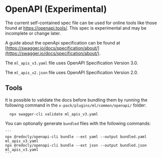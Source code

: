 # OpenAPI (Experimental)

The current self-contained spec file can be used for online tools like those found at https://openapi.tools/. This spec is experimental and may be incomplete or change later.

A guide about the openApi specification can be found at [https://swagger.io/docs/specification/about/](https://swagger.io/docs/specification/about/).

The `ml_apis_v3.yaml` file uses OpenAPI Specification Version 3.0.

The `ml_apis_v2.json` file uses OpenAPI Specification Version 2.0.

 ## Tools

It is possible to validate the docs before bundling them by running the following command in the `x-pack/plugins/ml/common/openapi/` folder:
  ```
    npx swagger-cli validate ml_apis_v3.yaml
  ```

You can optionally generate `bundled` files with the following commands:

    ```
    npx @redocly/openapi-cli bundle --ext yaml --output bundled.yaml ml_apis_v3.yaml
    npx @redocly/openapi-cli bundle --ext json --output bundled.json ml_apis_v3.yaml
    ```

